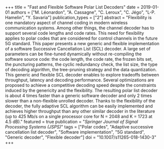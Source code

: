 +++
title = "Fast and Flexible Software Polar List Decoders"
date = 2019-01-01
authors = ["M. Léonardon", "A. Cassagne", "C. Leroux", "C. Jégo", "L-P. Hamelin", "Y. Savaria"]
publication_types = ["2"]
abstract = "Flexibility is one mandatory aspect of channel coding in modern wireless communication systems. Among other things, the channel decoder has to support several code lengths and code rates. This need for flexibility applies to polar codes that are considered for control channels in the future 5G standard. This paper presents a new generic and flexible implementation of a software Successive Cancellation List (SCL) decoder. A large set of parameters can be fine-tuned dynamically without re-compiling the software source code: the code length, the code rate, the frozen bits set, the puncturing patterns, the cyclic redundancy check, the list size, the type of decoding algorithm, the tree-pruning strategy and the data quantization. This generic and flexible SCL decoder enables to explore tradeoffs between throughput, latency and decoding performance. Several optimizations are proposed to achieve a competitive decoding speed despite the constraints induced by the genericity and the flexibility. The resulting polar list decoder is about 4 times faster than a generic software decoder and only 2 times slower than a non-flexible unrolled decoder. Thanks to the flexibility of the decoder, the fully adaptive SCL algorithm can be easily implemented and achieves higher throughput than any other similar decoder in the literature (up to 425 Mb/s on a single processor core for N = 2048 and K = 1723 at 4.5 dB)."
featured = true
publication = "*Springer Journal of Signal Processing Systems (JSPS)*"
tags = ["Polar codes", "Adaptive successive cancellation list decoder", "Software implementation", "5G standard", "Generic decoder", "Flexible decoder"]
doi = "10.1007/s11265-018-1430-3"
+++

